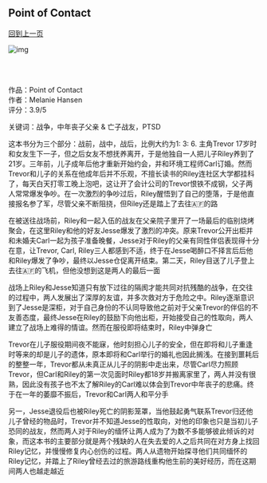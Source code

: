 ## Point of Contact
[回到上一页](https://boheme13.github.io/Reviews/)  &nbsp;&nbsp;

![img](https://images-na.ssl-images-amazon.com/images/S/compressed.photo.goodreads.com/books/1516842773i/36625948.jpg)

<br>
<br>


作品：Point of Contact<br>
作者：Melanie Hansen<br>
评分：3.9/5

关键词：战争，中年丧子父亲 & 亡子战友，PTSD

这本书分为三个部分：战前，战中，战后，比例大约为1: 3: 6. 主角Trevor 17岁时和女友生下一子，但之后女友不想抚养离开，于是他独自一人把儿子Riley养到了21岁。三年前，儿子成年后他才重新开始约会，并和环境工程师Carl订婚。然而Trevor和儿子的关系在他成年后并不乐观，不擅长读书的Riley连社区大学都挂科了，每天白天打零工晚上泡吧，这让开了会计公司的Trevor恨铁不成钢，父子两人常常爆发争吵。在一次激烈的争吵过后，Riley醒悟到了自己的堕落，于是他直接报名参了军，尽管父亲不断阻挠，但Riley还是踏上了去往🇦🇫的路

在被送往战场前，Riley和一起入伍的战友在父亲院子里开了一场最后的临别烧烤聚会，在这里Riley和他的好友Jesse爆发了激烈的冲突。原来Trevor公开出柜并和未婚夫Carl一起为孩子准备晚餐，Jesse对于Riley的父亲有同性伴侣表现得十分在意，让Trevor, Carl, Riley三人都感到不适，终于在Jesse喝醉口不择言后后他和Riley爆发了争吵，最终以Jesse仓促离开结束。第二天，Riley目送了儿子登上去往🇦🇫的飞机，但他没想到这是两人的最后一面

战场上Riley和Jesse知道只有放下过往的隔阂才能共同对抗残酷的战争，在交往的过程中，两人发展出了深厚的友谊，并多次救对方于危险之中。Riley逐渐意识到了Jesse是深柜，对于自己身份的不认同导致他之前对于父亲Trevor的伴侣的不友善态度，最终Jesse在Riley的鼓励下向他出柜，开始接受自己的性取向，两人建立了战场上难得的情谊。然而在服役即将结束时，Riley中弹身亡

Trevor在儿子服役期间夜不能寐，他时刻担心儿子的安全，但在即将和儿子重逢时等来的却是儿子的遗体，原本即将和Carl举行的婚礼也因此搁浅。在接到噩耗后的整整一年，Trevor都从未真正从儿子的阴影中走出来，尽管Carl尽力照顾Trevor，但Carl和Riley的第一次见面时Riley都18岁并搬离家里了，两人并没有很熟，因此没有孩子也不太了解Riley的Carl难以体会到Trevor中年丧子的悲痛。终于在一年的萎靡不振后，Trevor和Carl两人和平分手

另一，Jesse退役后也被Riley死亡的阴影笼罩，当他鼓起勇气联系Trevor归还他儿子曾经的物品时，Trevor并不知道Jesse的性取向，对他的印象也只是当初儿子恐同的战友，然而两人对于Riley的缅怀让两人成为了为数不多能够彼此倾诉的对象，而这本书的主要部分就是两个残缺的人在失去爱的人之后共同在对方身上找回Riley记忆，并慢慢修复内心创伤的过程。两人从遗物开始探寻他们共同缅怀的Riley记忆，并踏上了Riley曾经去过的旅游路线重构他生前的美好经历，而在这期间两人也越走越近